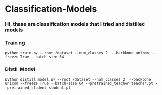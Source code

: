# Classification-Models

### Hi, these are classification models that I tried and distilled models
### Training
```
python train.py --root /dataset --num_classes 2  --backbone unicom --freeze True --batch-size 64
```
### Distill Model

```
python distill_model.py --root /dataset --num_classes 2  --backbone unicom --freeze True --batch-size 64 --pretrained_teacher teacher.pt --pretrained_student student.pt
```

